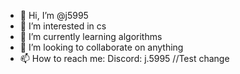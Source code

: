 - 👋 Hi, I’m @j5995
- 👀 I’m interested in cs
- 🌱 I’m currently learning algorithms
- 💞️ I’m looking to collaborate on anything
- 📫 How to reach me: Discord: j.5995
//Test change
<!---
j5995/j5995 is a ✨ special ✨ repository because its `README.md` (this file) appears on your GitHub profile.
You can click the Preview link to take a look at your changes.
--->

